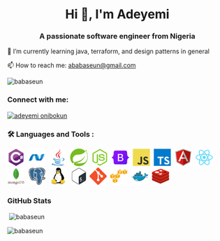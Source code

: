 <h1 align="center">Hi 👋, I'm Adeyemi</h1>
<h3 align="center">A passionate software engineer from Nigeria</h3>

🌱 I’m currently learning java, terraform, and design patterns in general

📫 How to reach me: ababaseun@gmail.com

<p align="left"> <img src="https://komarev.com/ghpvc/?username=babaseun&label=Profile%20views&color=0e75b6&style=flat" alt="babaseun" /> </p>

<h3 align="left">Connect with me:</h3>
<p align="left">
<a href="https://linkedin.com/in/adeyemi onibokun" target="blank"><img align="center" src="https://raw.githubusercontent.com/rahuldkjain/github-profile-readme-generator/master/src/images/icons/Social/linked-in-alt.svg" alt="adeyemi onibokun" height="30" width="40" /></a>
</p>

### :hammer_and_wrench: Languages and Tools :
<div>
    <img src="https://github.com/devicons/devicon/blob/master/icons/csharp/csharp-original.svg" width="40" height="40"/>&nbsp;
    <img src="https://github.com/devicons/devicon/blob/master/icons/dot-net/dot-net-original.svg" width="40" height="40"/>&nbsp;
    <img src="https://github.com/devicons/devicon/blob/master/icons/java/java-original.svg" width="40" height="40"/>&nbsp;
    <img src="https://github.com/devicons/devicon/blob/master/icons/spring/spring-original.svg" width="40" height="40"/>&nbsp;
    <img src="https://github.com/devicons/devicon/blob/master/icons/nodejs/nodejs-original.svg" width="40" height="40"/>&nbsp;
    <img src="https://github.com/devicons/devicon/blob/master/icons/bootstrap/bootstrap-original.svg" width="40" height="40"/>&nbsp;
    <img src="https://github.com/devicons/devicon/blob/master/icons/javascript/javascript-original.svg" width="40" height="40"/>&nbsp;
    <img src="https://github.com/devicons/devicon/blob/master/icons/typescript/typescript-original.svg" width="40" height="40"/>&nbsp;
    <img src="https://github.com/devicons/devicon/blob/master/icons/angularjs/angularjs-original.svg" width="40" height="40"/>&nbsp;
    <img src="https://github.com/devicons/devicon/blob/master/icons/react/react-original.svg" width="40" height="40"/>&nbsp;
    <img src="https://github.com/devicons/devicon/blob/master/icons/mongodb/mongodb-original-wordmark.svg" width="40" height="40"/>&nbsp;
    <img src="https://github.com/devicons/devicon/blob/master/icons/postgresql/postgresql-original.svg" width="40" height="40"/>&nbsp;
    <img src="https://github.com/devicons/devicon/blob/master/icons/linux/linux-original.svg" width="40" height="40"/>&nbsp;
    <img src="https://github.com/devicons/devicon/blob/master/icons/bash/bash-original.svg" width="40" height="40"/>
    <img src="https://github.com/devicons/devicon/blob/master/icons/git/git-original.svg" width="40" height="40"/>&nbsp;
    <img src="https://github.com/devicons/devicon/blob/master/icons/amazonwebservices/amazonwebservices-original.svg" width="40" height="40"/>&nbsp;
    <img src="https://github.com/devicons/devicon/blob/master/icons/docker/docker-original.svg" width="40" height="40"/>&nbsp;
    <img src="https://github.com/devicons/devicon/blob/master/icons/redis/redis-original.svg" width="40" height="40"/>&nbsp;
</div>

<!-- 
<p><img align="left" src="https://github-readme-stats.vercel.app/api/top-langs?username=babaseun&show_icons=true&locale=en&layout=compact" alt="babaseun" /></p>
-->

### GitHub Stats

<p>&nbsp;<img align="center" src="https://github-readme-stats.vercel.app/api?username=babaseun&show_icons=true&locale=en" alt="babaseun" /></p>

<p><img align="center" src="https://github-readme-streak-stats.herokuapp.com/?user=babaseun&" alt="babaseun" /></p>
